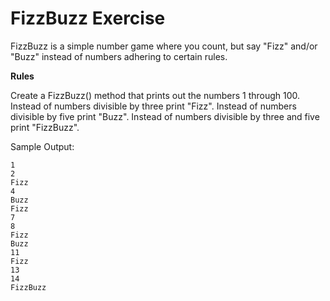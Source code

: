 # FizzBuzz Exercise

FizzBuzz is a simple number game where you count, but say "Fizz" and/or "Buzz" instead of numbers adhering to certain rules.

__Rules__

Create a FizzBuzz() method that prints out the numbers 1 through 100. Instead of numbers divisible by three print "Fizz".
Instead of numbers divisible by five print "Buzz". Instead of numbers divisible by three and five print "FizzBuzz".


Sample Output:

    1
    2
    Fizz
    4
    Buzz
    Fizz
    7
    8
    Fizz
    Buzz
    11
    Fizz
    13
    14
    FizzBuzz

